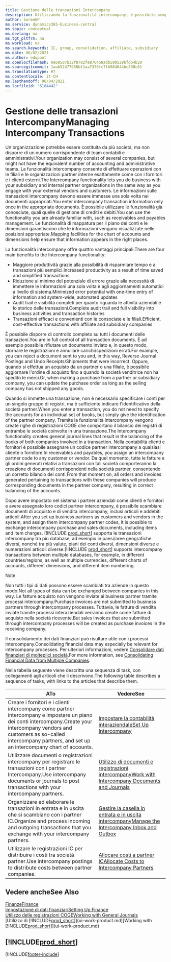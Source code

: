 ```yaml
---
title: Gestione delle transazioni Intercompany
description: Utilizzando la funzionalità intercompany, è possibile semplificare i processi aziendali e le transazioni tra società all'interno della stessa organizzazione.
author: SorenGP
ms.service: dynamics365-business-central
ms.topic: conceptual
ms.devlang: na
ms.tgt_pltfrm: na
ms.workload: na
ms.search.keywords: IC, group, consolidation, affiliate, subsidiary
ms.date: 06/02/2021
ms.author: edupont
ms.openlocfilehash: 0a69507b32f8782fe876458adb590529bfd64b20
ms.sourcegitcommit: 1aab52477956bf1aa7376fc7fb984644bc398c61
ms.translationtype: HT
ms.contentlocale: it-CH
ms.lasthandoff: 06/04/2021
ms.locfileid: "6184442"
---
```

# <a name="managing-intercompany-transactions"></a><span data-ttu-id="22ebe-103">Gestione delle transazioni Intercompany</span><span class="sxs-lookup"><span data-stu-id="22ebe-103">Managing Intercompany Transactions</span></span>

<span data-ttu-id="22ebe-104">Un'organizzazione potrebbe essere costituita da più società, ma non disporre di un numero corrispondente di team contabili e amministrativi.</span><span class="sxs-lookup"><span data-stu-id="22ebe-104">Your organization may consist of several companies, but might not have the equivalent number of accounting and administrative teams.</span></span> <span data-ttu-id="22ebe-105">La funzionalità intercompany consente di effettuare operazioni con le filiali e le organizzazioni partner interne esattamente come con i fornitori e i clienti esterni.</span><span class="sxs-lookup"><span data-stu-id="22ebe-105">The Intercompany functionality lets you do business with your subsidiary and internal partner organizations in the same way as you engage with your external vendors and customers.</span></span> <span data-ttu-id="22ebe-106">Le informazioni sulle transazioni intercompany devono essere immesse una sola volta nei documenti appropriati.</span><span class="sxs-lookup"><span data-stu-id="22ebe-106">You enter intercompany transaction information only once in the appropriate documents.</span></span> <span data-ttu-id="22ebe-107">È possibile utilizzare le funzionalità già conosciute, quali quelle di gestione di crediti e debiti.</span><span class="sxs-lookup"><span data-stu-id="22ebe-107">You can use the functionality you are already familiar with, such as receivables and payables management.</span></span> <span data-ttu-id="22ebe-108">Le funzionalità di mappatura per il piano dei conti e le dimensioni garantiscono che le informazioni vengano visualizzate nelle posizioni appropriate.</span><span class="sxs-lookup"><span data-stu-id="22ebe-108">Mapping facilities for the chart of accounts and dimensions help ensure that information appears in the right places.</span></span>  

<span data-ttu-id="22ebe-109">La funzionalità intercompany offre quattro vantaggi principali:</span><span class="sxs-lookup"><span data-stu-id="22ebe-109">There are four main benefits to the Intercompany functionality:</span></span>  

- <span data-ttu-id="22ebe-110">Maggiore produttività grazie alla possibilità di risparmiare tempo e a transazioni più semplici.</span><span class="sxs-lookup"><span data-stu-id="22ebe-110">Increased productivity as a result of time saved and simplified transactions</span></span>  
- <span data-ttu-id="22ebe-111">Riduzione al minimo del potenziale di errore grazie alla necessità di immettere le informazioni una sola volta e agli aggiornamenti automatici a livello di sistema.</span><span class="sxs-lookup"><span data-stu-id="22ebe-111">Minimized error potential with one-time entry of information and system-wide, automated updates</span></span>  
- <span data-ttu-id="22ebe-112">Audit trail e visibilità completi per quanto riguarda le attività aziendali e lo storico delle transazioni.</span><span class="sxs-lookup"><span data-stu-id="22ebe-112">Complete audit trail and full visibility into business activities and transaction histories</span></span>  
- <span data-ttu-id="22ebe-113">Transazioni efficaci e convenienti con le consociate e le filiali.</span><span class="sxs-lookup"><span data-stu-id="22ebe-113">Efficient, cost-effective transactions with affiliate and subsidiary companies</span></span>  

<span data-ttu-id="22ebe-114">È possibile disporre di controllo completo su tutti i documenti delle transazioni.</span><span class="sxs-lookup"><span data-stu-id="22ebe-114">You are in full control of all transaction documents.</span></span> <span data-ttu-id="22ebe-115">È ad esempio possibile rifiutare un documento inviato e, in questo modo, stornare le registrazioni e annullare carichi/spedizioni errati.</span><span class="sxs-lookup"><span data-stu-id="22ebe-115">For example, you can reject a document sent to you and, in this way, Reverse Journal Postings and Undo Receipts/Shipments that were incorrect.</span></span> <span data-ttu-id="22ebe-116">Oppure, quando si effettua un acquisto da un partner o una filiale, è possibile aggiornare l'ordine di acquisto fino a quando la società venditrice non ha spedito le merci.</span><span class="sxs-lookup"><span data-stu-id="22ebe-116">Or, when making a purchase from a partner or subsidiary company, you can update the purchase order as long as the selling company has not shipped any goods.</span></span>  

<span data-ttu-id="22ebe-117">Quando si immette una transazione, non è necessario specificare i conti per un singolo gruppo di registri, ma è sufficiente indicare l'identificativo della società partner.</span><span class="sxs-lookup"><span data-stu-id="22ebe-117">When you enter a transaction, you do not need to specify the accounts for an individual set of books, but simply give the identification of the partner company.</span></span> <span data-ttu-id="22ebe-118">Tramite la funzionalità intercompany vengono create righe di registrazioni COGE che comportano il bilancio dei registri di entrambe le società coinvolte in una transazione.</span><span class="sxs-lookup"><span data-stu-id="22ebe-118">The Intercompany functionality creates general journal lines that result in the balancing of the books of both companies involved in a transaction.</span></span> <span data-ttu-id="22ebe-119">Nella contabilità clienti e fornitori è possibile assegnare un codice partner intercompany a qualsiasi cliente o fornitore.</span><span class="sxs-lookup"><span data-stu-id="22ebe-119">In receivables and payables, you assign an intercompany partner code to any customer or vendor.</span></span> <span data-ttu-id="22ebe-120">Da quel momento, tutte le fatture e gli ordini generati relativi a transazioni con tali società comporteranno la creazione di documenti corrispondenti nella società partner, consentendo un corretto bilancio dei conti.</span><span class="sxs-lookup"><span data-stu-id="22ebe-120">From that moment on, all orders and invoices generated pertaining to transactions with these companies will produce corresponding documents in the partner company, resulting in correct balancing of the accounts.</span></span>  

<span data-ttu-id="22ebe-121">Dopo avere impostato nel sistema i partner aziendali come clienti e fornitori e avere assegnato loro codici partner intercompany, è possibile scambiare documenti di acquisto e di vendita intercompany, inclusi articoli e addebiti articoli.</span><span class="sxs-lookup"><span data-stu-id="22ebe-121">After you set up business partners as customers and vendors in the system, and assign them intercompany partner codes, it is possible to exchange intercompany purchase and sales documents, including items and item charges.</span></span> <span data-ttu-id="22ebe-122">[!INCLUDE [prod_short](includes/prod_short.md)] supporta le transazioni intercompany tra più database, ad esempio in paesi/aree geografiche diversi, nonché tra più valute, piani dei conti diversi, dimensioni diverse e numerazioni articoli diverse.</span><span class="sxs-lookup"><span data-stu-id="22ebe-122">[!INCLUDE [prod_short](includes/prod_short.md)] supports intercompany transactions between multiple databases, for example, in different countries/regions, as well as multiple currencies, different charts of accounts, different dimensions, and different item numbering.</span></span>  

> [!NOTE]
> <span data-ttu-id="22ebe-123">Non tutti i tipi di dati possono essere scambiati tra aziende in questo modo.</span><span class="sxs-lookup"><span data-stu-id="22ebe-123">Not all types of data can be exchanged between companies in this way.</span></span> <span data-ttu-id="22ebe-124">Le fatture acquisto non vengono inviate ai business partner tramite processi intercompany.</span><span class="sxs-lookup"><span data-stu-id="22ebe-124">Purchase invoices are not submitted to business partners through intercompany processes.</span></span> <span data-ttu-id="22ebe-125">Tuttavia, le fatture di vendita inviate tramite processi interaziendali verranno create come fatture di acquisto nella società ricevente.</span><span class="sxs-lookup"><span data-stu-id="22ebe-125">But sales invoices that are submitted through intercompany processes will be created as purchase invoices in the receiving company.</span></span>

<span data-ttu-id="22ebe-126">Il consolidamento dei dati finanziari può risultare utile con i processi Intercompany.</span><span class="sxs-lookup"><span data-stu-id="22ebe-126">Consolidating financial data may especially be relevant for intercompany processes.</span></span> <span data-ttu-id="22ebe-127">Per ulteriori informazioni, vedere [Consolidare dati finanziari di molteplici società](finance-consolidated-company-reporting.md).</span><span class="sxs-lookup"><span data-stu-id="22ebe-127">For more information, see [Consolidating Financial Data from Multiple Companies](finance-consolidated-company-reporting.md).</span></span>

<span data-ttu-id="22ebe-128">Nella tabella seguente viene descritta una sequenza di task, con collegamenti agli articoli che li descrivono.</span><span class="sxs-lookup"><span data-stu-id="22ebe-128">The following table describes a sequence of tasks, with links to the articles that describe them.</span></span>

|<span data-ttu-id="22ebe-129">A</span><span class="sxs-lookup"><span data-stu-id="22ebe-129">To</span></span> |<span data-ttu-id="22ebe-130">Vedere</span><span class="sxs-lookup"><span data-stu-id="22ebe-130">See</span></span>|
|---|---|
|<span data-ttu-id="22ebe-131">Creare i fornitori e i clienti intercompany come partner intercompany e impostare un piano dei conti intercompany.</span><span class="sxs-lookup"><span data-stu-id="22ebe-131">Create your intercompany vendors and customers as so-called intercompany partners, and set up an intercompany chart of accounts.</span></span>|[<span data-ttu-id="22ebe-132">Impostare la contabilità interaziendale</span><span class="sxs-lookup"><span data-stu-id="22ebe-132">Set Up Intercompany</span></span>](intercompany-how-setup.md)|
|<span data-ttu-id="22ebe-133">Utilizzare documenti o registrazioni intercompany per registrare le transazioni con i partner Intercompany.</span><span class="sxs-lookup"><span data-stu-id="22ebe-133">Use intercompany documents or journals to post transactions with your intercompany partners.</span></span>|[<span data-ttu-id="22ebe-134">Utilizzo di documenti e registrazioni intercompany</span><span class="sxs-lookup"><span data-stu-id="22ebe-134">Work with Intercompany Documents and Journals</span></span>](intercompany-how-work-documents-journals.md)|
|<span data-ttu-id="22ebe-135">Organizzare ed elaborare le transazioni in entrata e in uscita che si scambiano con i partner IC.</span><span class="sxs-lookup"><span data-stu-id="22ebe-135">Organize and process incoming and outgoing transactions that you exchange with your intercompany partners.</span></span>|[<span data-ttu-id="22ebe-136">Gestire la casella in entrata e in uscita intercompany</span><span class="sxs-lookup"><span data-stu-id="22ebe-136">Manage the Intercompany Inbox and Outbox</span></span>](intercompany-how-manage-intercompany-inbox.md)|
|<span data-ttu-id="22ebe-137">Utilizzare le registrazioni IC per distribuire i costi tra società partner.</span><span class="sxs-lookup"><span data-stu-id="22ebe-137">Use intercompany postings to distribute costs between partner companies.</span></span>|[<span data-ttu-id="22ebe-138">Allocare costi a partner IC</span><span class="sxs-lookup"><span data-stu-id="22ebe-138">Allocate Costs to Intercompany Partners</span></span>](intercompany-allocate-costs.md)|

## <a name="see-also"></a><span data-ttu-id="22ebe-139">Vedere anche</span><span class="sxs-lookup"><span data-stu-id="22ebe-139">See Also</span></span>

[<span data-ttu-id="22ebe-140">Finanze</span><span class="sxs-lookup"><span data-stu-id="22ebe-140">Finance</span></span>](finance.md)  
[<span data-ttu-id="22ebe-141">Impostazione di dati finanziari</span><span class="sxs-lookup"><span data-stu-id="22ebe-141">Setting Up Finance</span></span>](finance-setup-finance.md)  
[<span data-ttu-id="22ebe-142">Utilizzo delle registrazioni COGE</span><span class="sxs-lookup"><span data-stu-id="22ebe-142">Working with General Journals</span></span>](ui-work-general-journals.md)  
<span data-ttu-id="22ebe-143">[Utilizzo di [!INCLUDE[prod_short](includes/prod_short.md)]](ui-work-product.md)</span><span class="sxs-lookup"><span data-stu-id="22ebe-143">[Working with [!INCLUDE[prod_short](includes/prod_short.md)]](ui-work-product.md)</span></span>

## [!INCLUDE[prod_short](includes/free_trial_md.md)]  


[!INCLUDE[footer-include](includes/footer-banner.md)]